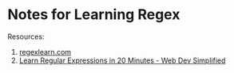 # Notes for Learning Regex

Resources:
1. [regexlearn.com](https://regexlearn.com/)
2. [Learn Regular Expressions in 20 Minutes - Web Dev Simplified](https://www.youtube.com/watch?v=rhzKDrUiJVk)
